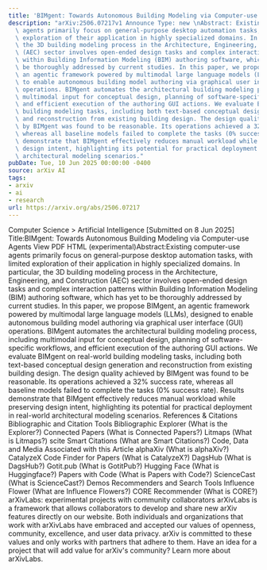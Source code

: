 ```yaml
---
title: 'BIMgent: Towards Autonomous Building Modeling via Computer-use Agents'
description: "arXiv:2506.07217v1 Announce Type: new \nAbstract: Existing computer-use\
  \ agents primarily focus on general-purpose desktop automation tasks, with limited\
  \ exploration of their application in highly specialized domains. In particular,\
  \ the 3D building modeling process in the Architecture, Engineering, and Construction\
  \ (AEC) sector involves open-ended design tasks and complex interaction patterns\
  \ within Building Information Modeling (BIM) authoring software, which has yet to\
  \ be thoroughly addressed by current studies. In this paper, we propose BIMgent,\
  \ an agentic framework powered by multimodal large language models (LLMs), designed\
  \ to enable autonomous building model authoring via graphical user interface (GUI)\
  \ operations. BIMgent automates the architectural building modeling process, including\
  \ multimodal input for conceptual design, planning of software-specific workflows,\
  \ and efficient execution of the authoring GUI actions. We evaluate BIMgent on real-world\
  \ building modeling tasks, including both text-based conceptual design generation\
  \ and reconstruction from existing building design. The design quality achieved\
  \ by BIMgent was found to be reasonable. Its operations achieved a 32% success rate,\
  \ whereas all baseline models failed to complete the tasks (0% success rate). Results\
  \ demonstrate that BIMgent effectively reduces manual workload while preserving\
  \ design intent, highlighting its potential for practical deployment in real-world\
  \ architectural modeling scenarios."
pubDate: Tue, 10 Jun 2025 00:00:00 -0400
source: arXiv AI
tags:
- arxiv
- ai
- research
url: https://arxiv.org/abs/2506.07217
---
```


Computer Science > Artificial Intelligence
[Submitted on 8 Jun 2025]
Title:BIMgent: Towards Autonomous Building Modeling via Computer-use Agents
View PDF HTML (experimental)Abstract:Existing computer-use agents primarily focus on general-purpose desktop automation tasks, with limited exploration of their application in highly specialized domains. In particular, the 3D building modeling process in the Architecture, Engineering, and Construction (AEC) sector involves open-ended design tasks and complex interaction patterns within Building Information Modeling (BIM) authoring software, which has yet to be thoroughly addressed by current studies. In this paper, we propose BIMgent, an agentic framework powered by multimodal large language models (LLMs), designed to enable autonomous building model authoring via graphical user interface (GUI) operations. BIMgent automates the architectural building modeling process, including multimodal input for conceptual design, planning of software-specific workflows, and efficient execution of the authoring GUI actions. We evaluate BIMgent on real-world building modeling tasks, including both text-based conceptual design generation and reconstruction from existing building design. The design quality achieved by BIMgent was found to be reasonable. Its operations achieved a 32% success rate, whereas all baseline models failed to complete the tasks (0% success rate). Results demonstrate that BIMgent effectively reduces manual workload while preserving design intent, highlighting its potential for practical deployment in real-world architectural modeling scenarios.
References & Citations
Bibliographic and Citation Tools
Bibliographic Explorer (What is the Explorer?)
Connected Papers (What is Connected Papers?)
Litmaps (What is Litmaps?)
scite Smart Citations (What are Smart Citations?)
Code, Data and Media Associated with this Article
alphaXiv (What is alphaXiv?)
CatalyzeX Code Finder for Papers (What is CatalyzeX?)
DagsHub (What is DagsHub?)
Gotit.pub (What is GotitPub?)
Hugging Face (What is Huggingface?)
Papers with Code (What is Papers with Code?)
ScienceCast (What is ScienceCast?)
Demos
Recommenders and Search Tools
Influence Flower (What are Influence Flowers?)
CORE Recommender (What is CORE?)
arXivLabs: experimental projects with community collaborators
arXivLabs is a framework that allows collaborators to develop and share new arXiv features directly on our website.
Both individuals and organizations that work with arXivLabs have embraced and accepted our values of openness, community, excellence, and user data privacy. arXiv is committed to these values and only works with partners that adhere to them.
Have an idea for a project that will add value for arXiv's community? Learn more about arXivLabs.